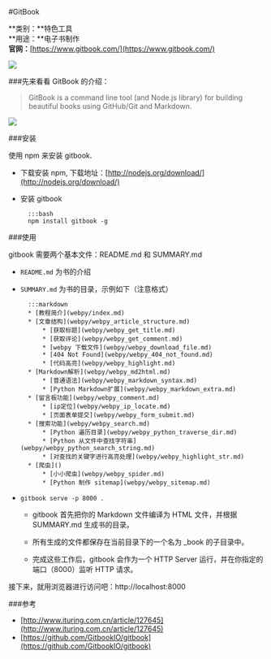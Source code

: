 #GitBook

**类别：**特色工具  
**用途：**电子书制作  
**官网：**[https://www.gitbook.com/](https://www.gitbook.com/)

![](/static/img/tools/gitbook.png)

###先来看看 GitBook 的介绍：

> GitBook is a command line tool (and Node.js library) for building beautiful books using GitHub/Git and Markdown.

![](/static/img/tools/gitbook_webpy.png)

###安装

使用 npm 来安装 gitbook.

* 下载安装 npm, 下载地址：[http://nodejs.org/download/](http://nodejs.org/download/)
* 安装 gitbook

        :::bash
        npm install gitbook -g

###使用

gitbook 需要两个基本文件：README.md 和 SUMMARY.md

* `README.md` 为书的介绍
* `SUMMARY.md` 为书的目录，示例如下（注意格式）

        :::markdown
        * [教程简介](webpy/index.md)
        * [文章结构](webpy/webpy_article_structure.md)
            * [获取标题](webpy/webpy_get_title.md)
            * [获取评论](webpy/webpy_get_comment.md)
            * [webpy 下载文件](webpy/webpy_download_file.md)
            * [404 Not Found](webpy/webpy_404_not_found.md)
            * [代码高亮](webpy/webpy_highlight.md)
        * [Markdown解析](webpy/webpy_md2html.md)
            * [普通语法](webpy/webpy_markdown_syntax.md)
            * [Python Markdown扩展](webpy/webpy_markdown_extra.md)
        * [留言板功能](webpy/webpy_comment.md)
            * [ip定位](webpy/webpy_ip_locate.md)
            * [页面表单提交](webpy/webpy_form_submit.md)
        * [搜索功能](webpy/webpy_search.md)
            * [Python 遍历目录](webpy/webpy_python_traverse_dir.md)
            * [Python 从文件中查找字符串](webpy/webpy_python_search_string.md)
            * [对查找的关键字进行高亮处理](webpy/webpy_highlight_str.md)
        * [爬虫]()
            * [小小爬虫](webpy/webpy_spider.md)
            * [Python 制作 sitemap](webpy/webpy_sitemap.md)


* `gitbook serve -p 8000 .`
    
    * gitbook 首先把你的 Markdown 文件编译为 HTML 文件，并根据 SUMMARY.md 生成书的目录。

    * 所有生成的文件都保存在当前目录下的一个名为 _book 的子目录中。

    * 完成这些工作后，gitbook 会作为一个 HTTP Server 运行，并在你指定的端口（8000）监听 HTTP 请求。

接下来，就用浏览器进行访问吧：http://localhost:8000

###参考

* [http://www.ituring.com.cn/article/127645](http://www.ituring.com.cn/article/127645)
* [https://github.com/GitbookIO/gitbook](https://github.com/GitbookIO/gitbook)

